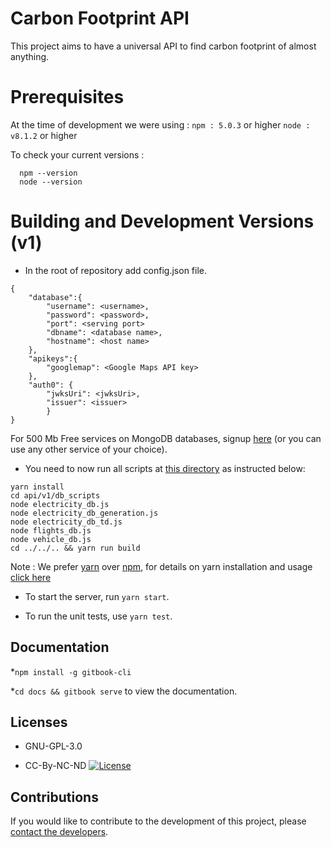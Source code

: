 # Carbon Footprint API

This project aims to have a universal API to find carbon footprint of almost anything.

# Prerequisites

At the time of development we were using :
`npm : 5.0.3` or higher
`node : v8.1.2` or higher

To check your current versions :

```
  npm --version
  node --version
```

# Building and Development Versions (v1)

* In the root of repository add config.json file.

```
{
    "database":{
        "username": <username>,
        "password": <password>,
        "port": <serving port>
        "dbname": <database name>,
        "hostname": <host name>
    },
    "apikeys":{
        "googlemap": <Google Maps API key>
    },
    "auth0": {
  		"jwksUri": <jwksUri>,
  		"issuer": <issuer>
  		}    
}
```

 For 500 Mb Free services on MongoDB databases, signup [here](https://www.mlab.com/signup) (or you can use any other service of your choice).

* You need to now run all scripts at [this directory](https://gitlab.com/aossie/CarbonFootprint-API/tree/master/api/v1/db_scripts) as instructed below:  

```
yarn install
cd api/v1/db_scripts
node electricity_db.js
node electricity_db_generation.js
node electricity_db_td.js
node flights_db.js
node vehicle_db.js
cd ../../.. && yarn run build
```

Note : We prefer [yarn](https://yarnpkg.com) over [npm](https://www.npmjs.com), for details on yarn installation and usage [click here](https://yarnpkg.com/en/docs/usage)

* To start the server, run `yarn start`.

* To run the unit tests, use `yarn test`.


Documentation
-------------
*`npm install -g gitbook-cli`

*`cd docs && gitbook serve`  to view the documentation.

Licenses
---------
* GNU-GPL-3.0

* CC-By-NC-ND [![License](https://i.creativecommons.org/l/by-nc-nd/4.0/88x31.png)](http://creativecommons.org/licenses/by-nc-nd/4.0/)


Contributions
-------------

If you would like to contribute to the development of this project, please [contact the developers](mailto:bruno.wp@gmail.com).
